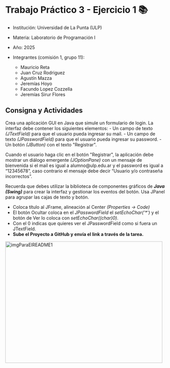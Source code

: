 # Trabajo Práctico 3 - Ejercicio 1 📚
- Institución: Universidad de La Punta (ULP)
- Materia: Laboratorio de Programación I
- Año: 2025
- Integrantes (comisión 1, grupo 11):
  
  - Mauricio Reta
  - Juan Cruz Rodriguez
  - Agustín Mazza
  - Jeremías Hoyo
  - Facundo Lopez Cozzella
  - Jeremías Sirur Flores

## Consigna y Actividades
<p>Crea una aplicación GUI en Java que simule un formulario de login. La interfaz debe contener los siguientes elementos:
- Un campo de texto <i>(JTextField)</i> para que el usuario pueda ingresar su mail.
- Un campo de texto <i>(JPasswordField)</i> para que el usuario pueda ingresar su password.
- Un botón <i>(JButton)</i> con el texto "Registrar".</p>

<p>Cuando el usuario haga clic en el botón "Registrar", la aplicación debe mostrar un diálogo emergente <i>(JOptionPane)</i> con un mensaje de bienvenida si el mail es igual a alumno@ulp.edu.ar y
el password es igual a “12345678”, caso contrario el mensaje debe decir “Usuario y/o contraseña incorrectos”.</p>
  
<p>Recuerda que debes utilizar la biblioteca de componentes gráficos de <b><i>Java (Swing)</i></b> para crear la
interfaz y gestionar los eventos del botón. Usa JPanel para agrupar las cajas de texto y botón.</p>

- Coloca título al JFrame, alineación al Center <i>(Properties -> Code)</i>
- El botón Ocultar coloca en el <i>JPasswordField</i> el <i>setEchoChar('*')</i> y el botón de Ver lo coloca con <i>setEchoChar((char)0)</i>.
- Con el 0 indicas que quieres ver el JPasswordField como si fuera un JTextField.
- <b>Sube el Proyecto a GitHub y envía el link a través de la tarea.</b>

<img width="492" height="380" alt="imgParaElREADME1" src="https://github.com/user-attachments/assets/c1d157ff-a106-47c7-867e-d0d8c5398b83" />
